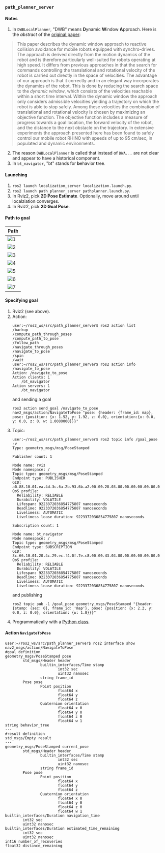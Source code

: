 ### `path_planner_server`

#### Notes

1. In `DWBLocalPlanner`, "DWB" means **D**ynamic **W**indow **A**pproach. Here is the _abstract_ of the [original paper](https://www.ri.cmu.edu/pub_files/pub1/fox_dieter_1997_1/fox_dieter_1997_1.pdf):
> This paper describes the dynamic window approach to reactive collision avoidance
> for mobile robots equipped with synchro-drives. The approach is derived directly
> from the motion dynamics of the robot and is therefore particularly well-suited for
> robots operating at high speed. It differs from previous approaches in that the search
> for commands controlling the translational and rotational velocity of the robot is
> carried out directly in the space of velocities. The advantage of our approach is that
> it correctly and in an elegant way incorporates the dynamics of the robot. This is done
> by reducing the search space to the _dynamic window_, which consists of the velocities
> reachable within a short time interval. Within the dynamic window the approach only
> considers admissible velocities yielding a trajectory on which the robot is able to stop
> safely. Among these velocities the combination of translational and rotational velocity
> is chosen by maximizing an objective function. The objective function includes a
> measure of progress towards a goal location, the forward velocity of the robot, and
> the distance to the next obstacle on the trajectory. In extensive experiments the
> approach presented here has been found to safely control our mobile robot RHINO
> with speeds of up to 95 cm/sec, in populated and dynamic environments.
2. The reason `DWBLocalPlanner` is called that instead of `DWA...` are not clear and appear to have a historical component.
3. In `bt_navigator`, "bt" stands for **b**ehavior **t**ree.

#### Launching

1. `ros2 launch localization_server localization.launch.py`.
2. `ros2 launch path_planner_server pathplanner.launch.py`.
3. In Rviz2, pick **2D Pose Estimate**. Optionally, move around until localziation converges.
4. In Rviz2, pick **2D Goal Pose**.

#### Path to goal

| Path |
| --- |
| ![1](assets/1.png) |
| ![2](assets/2.png) |
| ![3](assets/3.png) |
| ![4](assets/4.png) |
| ![5](assets/5.png) |
| ![6](assets/6.png) |
| ![7](assets/7.png) |

#### Specifying goal

1. Rviz2 (see above).
2. Action:
   ```
   user:~/ros2_ws/src/path_planner_server$ ros2 action list
   /backup
   /compute_path_through_poses
   /compute_path_to_pose
   /follow_path
   /navigate_through_poses
   /navigate_to_pose
   /spin
   /wait
   user:~/ros2_ws/src/path_planner_server$ ros2 action info /navigate_to_pose
   Action: /navigate_to_pose
   Action clients: 1
       /bt_navigator
   Action servers: 1
       /bt_navigator
   ```
   and sending a goal  
   ```
   ros2 action send_goal /navigate_to_pose nav2_msgs/action/NavigateToPose "pose: {header: {frame_id: map}, pose: {position: {x: 1.52, y: 1.92, z: 0.0}, orientation:{x: 0.0, y: 0.0, z: 0, w: 1.0000000}}}"
   ```
3. Topic:
   ```
   user:~/ros2_ws/src/path_planner_server$ ros2 topic info /goal_pose -v
   Type: geometry_msgs/msg/PoseStamped
   
   Publisher count: 1
   
   Node name: rviz
   Node namespace: /
   Topic type: geometry_msgs/msg/PoseStamped
   Endpoint type: PUBLISHER
   GID: a0.88.10.01.ea.4d.3c.6a.2b.93.6b.a2.00.00.28.03.00.00.00.00.00.00.00.00
   QoS profile:
     Reliability: RELIABLE
     Durability: VOLATILE
     Lifespan: 9223372036854775807 nanoseconds
     Deadline: 9223372036854775807 nanoseconds
     Liveliness: AUTOMATIC
     Liveliness lease duration: 9223372036854775807 nanoseconds
   
   Subscription count: 1
   
   Node name: bt_navigator
   Node namespace: /
   Topic type: geometry_msgs/msg/PoseStamped
   Endpoint type: SUBSCRIPTION
   GID: 3c.66.10.01.20.4c.29.ec.f4.0f.7e.c8.00.00.43.04.00.00.00.00.00.00.00.00
   QoS profile:
     Reliability: RELIABLE
     Durability: VOLATILE
     Lifespan: 9223372036854775807 nanoseconds
     Deadline: 9223372036854775807 nanoseconds
     Liveliness: AUTOMATIC
     Liveliness lease duration: 9223372036854775807 nanoseconds
   ```
   and publishing  
   ```
   ros2 topic pub -1 /goal_pose geometry_msgs/PoseStamped "{header: {stamp: {sec: 0}, frame_id: 'map'}, pose: {position: {x: 2.2, y: 0.0, z: 0.0}, orientation: {w: 1.0}}}"
   ```
4. Programmatically with a [Python class](path_planner_server/nav_to_pose_action_client.py).

#### Action `NavigateToPose`

```
user:~/ros2_ws/src/path_planner_server$ ros2 interface show nav2_msgs/action/NavigateToPose
#goal definition
geometry_msgs/PoseStamped pose
        std_msgs/Header header
                builtin_interfaces/Time stamp
                        int32 sec
                        uint32 nanosec
                string frame_id
        Pose pose
                Point position
                        float64 x
                        float64 y
                        float64 z
                Quaternion orientation
                        float64 x 0
                        float64 y 0
                        float64 z 0
                        float64 w 1
string behavior_tree
---
#result definition
std_msgs/Empty result
---
geometry_msgs/PoseStamped current_pose
        std_msgs/Header header
                builtin_interfaces/Time stamp
                        int32 sec
                        uint32 nanosec
                string frame_id
        Pose pose
                Point position
                        float64 x
                        float64 y
                        float64 z
                Quaternion orientation
                        float64 x 0
                        float64 y 0
                        float64 z 0
                        float64 w 1
builtin_interfaces/Duration navigation_time
        int32 sec
        uint32 nanosec
builtin_interfaces/Duration estimated_time_remaining
        int32 sec
        uint32 nanosec
int16 number_of_recoveries
float32 distance_remaining
```

